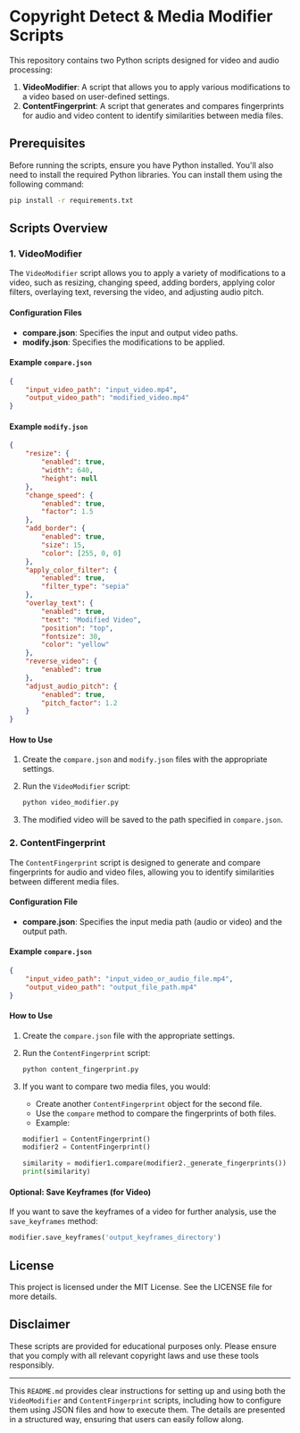 # Copyright Detect & Media Modifier Scripts

This repository contains two Python scripts designed for video and audio processing:

1. **VideoModifier**: A script that allows you to apply various modifications to a video based on user-defined settings.
2. **ContentFingerprint**: A script that generates and compares fingerprints for audio and video content to identify similarities between media files.

## Prerequisites

Before running the scripts, ensure you have Python installed. You'll also need to install the required Python libraries. You can install them using the following command:

```bash
pip install -r requirements.txt
```

## Scripts Overview

### 1. VideoModifier

The `VideoModifier` script allows you to apply a variety of modifications to a video, such as resizing, changing speed, adding borders, applying color filters, overlaying text, reversing the video, and adjusting audio pitch.

#### Configuration Files

- **compare.json**: Specifies the input and output video paths.
- **modify.json**: Specifies the modifications to be applied.

#### Example `compare.json`

```json
{
    "input_video_path": "input_video.mp4",
    "output_video_path": "modified_video.mp4"
}
```

#### Example `modify.json`

```json
{
    "resize": {
        "enabled": true,
        "width": 640,
        "height": null
    },
    "change_speed": {
        "enabled": true,
        "factor": 1.5
    },
    "add_border": {
        "enabled": true,
        "size": 15,
        "color": [255, 0, 0]
    },
    "apply_color_filter": {
        "enabled": true,
        "filter_type": "sepia"
    },
    "overlay_text": {
        "enabled": true,
        "text": "Modified Video",
        "position": "top",
        "fontsize": 30,
        "color": "yellow"
    },
    "reverse_video": {
        "enabled": true
    },
    "adjust_audio_pitch": {
        "enabled": true,
        "pitch_factor": 1.2
    }
}
```

#### How to Use

1. Create the `compare.json` and `modify.json` files with the appropriate settings.
2. Run the `VideoModifier` script:

    ```bash
    python video_modifier.py
    ```

3. The modified video will be saved to the path specified in `compare.json`.

### 2. ContentFingerprint

The `ContentFingerprint` script is designed to generate and compare fingerprints for audio and video files, allowing you to identify similarities between different media files.

#### Configuration File

- **compare.json**: Specifies the input media path (audio or video) and the output path.

#### Example `compare.json`

```json
{
    "input_video_path": "input_video_or_audio_file.mp4",
    "output_video_path": "output_file_path.mp4"
}
```

#### How to Use

1. Create the `compare.json` file with the appropriate settings.
2. Run the `ContentFingerprint` script:

    ```bash
    python content_fingerprint.py
    ```

3. If you want to compare two media files, you would:
   - Create another `ContentFingerprint` object for the second file.
   - Use the `compare` method to compare the fingerprints of both files.
   - Example:

    ```python
    modifier1 = ContentFingerprint()
    modifier2 = ContentFingerprint()

    similarity = modifier1.compare(modifier2._generate_fingerprints())
    print(similarity)
    ```

#### Optional: Save Keyframes (for Video)

If you want to save the keyframes of a video for further analysis, use the `save_keyframes` method:

```python
modifier.save_keyframes('output_keyframes_directory')
```

## License

This project is licensed under the MIT License. See the LICENSE file for more details.

## Disclaimer

These scripts are provided for educational purposes only. Please ensure that you comply with all relevant copyright laws and use these tools responsibly.

---

This `README.md` provides clear instructions for setting up and using both the `VideoModifier` and `ContentFingerprint` scripts, including how to configure them using JSON files and how to execute them. The details are presented in a structured way, ensuring that users can easily follow along.
